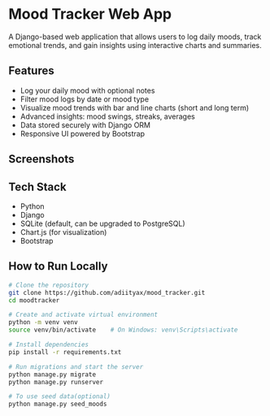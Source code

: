 # Mood Tracker Web App

A Django-based web application that allows users to log daily moods, track emotional trends, and gain insights using interactive charts and summaries.

## Features

- Log your daily mood with optional notes
- Filter mood logs by date or mood type
- Visualize mood trends with bar and line charts (short and long term)
- Advanced insights: mood swings, streaks, averages
- Data stored securely with Django ORM
- Responsive UI powered by Bootstrap

## Screenshots


## Tech Stack

- Python
- Django
- SQLite (default, can be upgraded to PostgreSQL)
- Chart.js (for visualization)
- Bootstrap

## How to Run Locally

```bash
# Clone the repository
git clone https://github.com/adiityax/mood_tracker.git
cd moodtracker

# Create and activate virtual environment
python -m venv venv
source venv/bin/activate    # On Windows: venv\Scripts\activate

# Install dependencies
pip install -r requirements.txt

# Run migrations and start the server
python manage.py migrate
python manage.py runserver

# To use seed data(optional)
python manage.py seed_moods